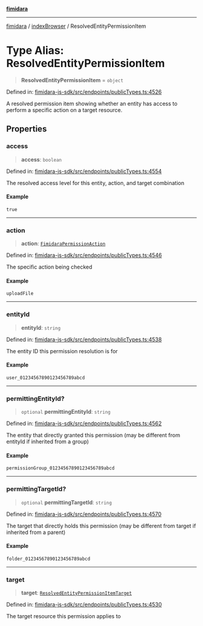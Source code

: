 [**fimidara**](../../README.md)

***

[fimidara](../../modules.md) / [indexBrowser](../README.md) / ResolvedEntityPermissionItem

# Type Alias: ResolvedEntityPermissionItem

> **ResolvedEntityPermissionItem** = `object`

Defined in: [fimidara-js-sdk/src/endpoints/publicTypes.ts:4526](https://github.com/softkave/fimidara/blob/feac071900ab8644442d355e5cb5db9df2f34600/fimidara-js-sdk/src/endpoints/publicTypes.ts#L4526)

A resolved permission item showing whether an entity has access to perform a specific action on a target resource.

## Properties

### access

> **access**: `boolean`

Defined in: [fimidara-js-sdk/src/endpoints/publicTypes.ts:4554](https://github.com/softkave/fimidara/blob/feac071900ab8644442d355e5cb5db9df2f34600/fimidara-js-sdk/src/endpoints/publicTypes.ts#L4554)

The resolved access level for this entity, action, and target combination

#### Example

```
true
```

***

### action

> **action**: [`FimidaraPermissionAction`](FimidaraPermissionAction.md)

Defined in: [fimidara-js-sdk/src/endpoints/publicTypes.ts:4546](https://github.com/softkave/fimidara/blob/feac071900ab8644442d355e5cb5db9df2f34600/fimidara-js-sdk/src/endpoints/publicTypes.ts#L4546)

The specific action being checked

#### Example

```
uploadFile
```

***

### entityId

> **entityId**: `string`

Defined in: [fimidara-js-sdk/src/endpoints/publicTypes.ts:4538](https://github.com/softkave/fimidara/blob/feac071900ab8644442d355e5cb5db9df2f34600/fimidara-js-sdk/src/endpoints/publicTypes.ts#L4538)

The entity ID this permission resolution is for

#### Example

```
user_01234567890123456789abcd
```

***

### permittingEntityId?

> `optional` **permittingEntityId**: `string`

Defined in: [fimidara-js-sdk/src/endpoints/publicTypes.ts:4562](https://github.com/softkave/fimidara/blob/feac071900ab8644442d355e5cb5db9df2f34600/fimidara-js-sdk/src/endpoints/publicTypes.ts#L4562)

The entity that directly granted this permission (may be different from entityId if inherited from a group)

#### Example

```
permissionGroup_01234567890123456789abcd
```

***

### permittingTargetId?

> `optional` **permittingTargetId**: `string`

Defined in: [fimidara-js-sdk/src/endpoints/publicTypes.ts:4570](https://github.com/softkave/fimidara/blob/feac071900ab8644442d355e5cb5db9df2f34600/fimidara-js-sdk/src/endpoints/publicTypes.ts#L4570)

The target that directly holds this permission (may be different from target if inherited from a parent)

#### Example

```
folder_01234567890123456789abcd
```

***

### target

> **target**: [`ResolvedEntityPermissionItemTarget`](ResolvedEntityPermissionItemTarget.md)

Defined in: [fimidara-js-sdk/src/endpoints/publicTypes.ts:4530](https://github.com/softkave/fimidara/blob/feac071900ab8644442d355e5cb5db9df2f34600/fimidara-js-sdk/src/endpoints/publicTypes.ts#L4530)

The target resource this permission applies to

